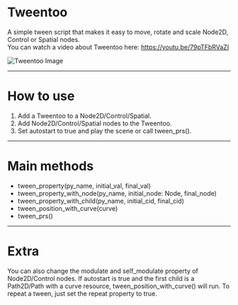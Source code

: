 # Tweentoo
A simple tween script that makes it easy to move, rotate and scale Node2D, Control or Spatial nodes.<br/>
You can watch a video about Tweentoo here: https://youtu.be/79pTFbRVaZI

![Tweentoo Image](https://img.itch.zone/aW1hZ2UvMTEwMDExOC82MzQ0OTYwLnBuZw==/original/U4SfjI.png)

---

# How to use
1. Add a Tweentoo to a Node2D/Control/Spatial.
2. Add Node2D/Control/Spatial nodes to the Tweentoo.
3. Set autostart to true and play the scene or call tween_prs().

---

# Main methods
- tween_property(py_name, initial_val, final_val)
- tween_property_with_node(py_name, initial_node: Node, final_node)
- tween_property_with_child(py_name, initial_cid, final_cid)
- tween_position_with_curve(curve)
- tween_prs()

---

# Extra
You can also change the modulate and self_modulate property of Node2D/Control nodes.
If autostart is true and the first child is a Path2D/Path with a curve resource, tween_position_with_curve() will run.
To repeat a tween, just set the repeat property to true.

